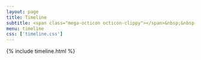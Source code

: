 ```yaml
---
layout: page
title: Timeline
subtitle: <span class="mega-octicon octicon-clippy"></span>&nbsp;&nbsp; Take notes about everything new
menu: timeline
css: ['timeline.css']
---
```

{% include timeline.html %}
